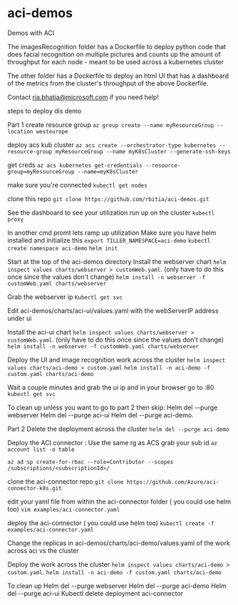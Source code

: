 # aci-demos
Demos with ACI


The imagesRecognition folder has a Dockerfile to deploy python code that does facial recognition on multiple pictures and counts up the amount of throughput for each node - meant to be used across a kubernetes cluster

The other folder has a Dockerfile to deploy an html UI that has a dashboard of the metrics from the cluster's throughput of the above Dockerfile.

Contact ria.bhatia@microsoft.com if you need help!



steps to deploy dis demo

Part 1
create resource group
`az group create --name myResourceGroup --location westeurope`

deploy acs kub cluster
`az acs create --orchestrator-type kubernetes --resource-group myResourceGroup --name myK8sCluster --generate-ssh-keys`

get creds
`az acs kubernetes get-credentials --resource-group=myResourceGroup --name=myK8sCluster`

make sure you're connected
`kubectl get nodes`

clone this repo
`git clone https://github.com/rbitia/aci-demos.git`

See the dashboard to see your utilization run up on the cluster
`kubectl proxy`

In another cmd promt lets ramp up utilization
Make sure you have helm installed and initialize this
`export TILLER_NAMESPACE=aci-demo`
`kubectl create namespace aci-demo`
`helm init`

Start at the top of the aci-demos directory
Install the webserver chart
`helm inspect values charts/webserver > customWeb.yaml`.  (only have to do this once since the values don't change)
`helm install -n webserver -f customWeb.yaml charts/webserver`

Grab the webserver ip
`Kubectl get svc `

Edit  aci-demos/charts/aci-ui/values.yaml with the webServerIP address under ui

Install the aci-ui chart
`helm inspect values charts/webserver > customWeb.yaml`.  (only have to do this once since the values don't change)
`helm install -n webserver -f customWeb.yaml charts/webserver`


Deploy the UI and image recognition work across the cluster
`helm inspect values charts/aci-demo > custom.yaml`
`helm install -n aci-demo -f custom.yaml charts/aci-demo`

Wait a couple minutes and grab the ui ip and in your browser go to <ui ip>:80
`kubectl get svc`


To clean up unless you want to go to part 2 then skip:
Helm del --purge webserver
Helm del --purge aci-ui
Helm del --purge aci-demo.


Part 2
Delete the deployment across the cluster
`helm del --purge aci-demo `

Deploy the ACI connector :
Use the same rg as ACS
grab your sub id
`az account list -o table`

`az ad sp create-for-rbac --role=Contributor --scopes /subscriptions/<subscriptionId>/`

clone the aci-connector repo
`git clone https://github.com/Azure/aci-connector-k8s.git`

edit your yaml file from within the aci-connector folder ( you could use helm too)
`vim examples/aci-connector.yaml`

deploy the aci-connector ( you could use helm too)
`kubectl create -f examples/aci-connector.yaml`


Change the replicas in aci-demos/charts/aci-demo/values.yaml of the work across aci vs the cluster

Deploy the work across the cluster
`helm inspect values charts/aci-demo > custom.yaml`.
`helm install -n aci-demo -f custom.yaml charts/aci-demo`


To clean up
Helm del --purge webserver
Helm del --purge aci-demo
Helm del --purge aci-ui
Kubectl delete deployment aci-connector
